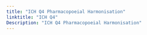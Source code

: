 ```yaml
---
title: "ICH Q4 Pharmacopoeial Harmonisation"
linktitle: "ICH Q4"
Description: "ICH Q4 Pharmacopoeial Harmonisation"
---
```


